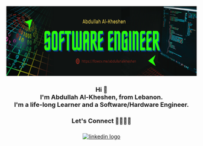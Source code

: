 <!--
**abdullahalkheshen/abdullahalkheshen** is a ✨ _special_ ✨ repository because its `README.md` (this file) appears on your GitHub profile.

https://github.com/abdullahalkheshen/abdullahalkheshen/blob/main/Modern%20Professional%20Software%20Engineer%20LinkedIn%20Banner.png?raw=true
-->

<div align="center">
<img height="185" src="https://raw.githubusercontent.com/abdullahalkheshen/abdullahalkheshen/main/Modern%20Professional%20Software%20Engineer%20LinkedIn%20Banner.png"  />
</div>

###

<h3 align="center">Hi 👋<br>I'm Abdullah Al-Kheshen, from Lebanon.<br>I'm a life-long Learner and a Software/Hardware Engineer.</h3>

###

<h3 align="center">Let's Connect 🫱🏻‍🫲🏻</h3>

###

<div align="center">
  <a href="https://www.linkedin.com/in/abdullahalkheshen/" target="_blank">
    <img src="https://raw.githubusercontent.com/maurodesouza/profile-readme-generator/master/src/assets/icons/social/linkedin/default.svg" width="60" height="30" alt="linkedin logo"  />
  </a>
</div>

###
